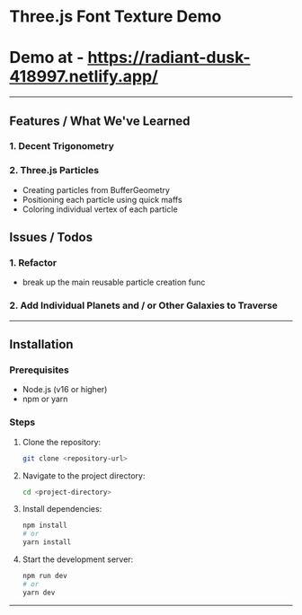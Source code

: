 # Three.js Font Texture Demo

# Demo at - https://radiant-dusk-418997.netlify.app/

---

## Features / What We've Learned

### 1. **Decent Trigonometry**

### 2. **Three.js Particles**

- Creating particles from BufferGeometry
- Positioning each particle using quick maffs
- Coloring individual vertex of each particle

## Issues / Todos

### 1. **Refactor**

- break up the main reusable particle creation func

### 2. **Add Individual Planets and / or Other Galaxies to Traverse**

---

## Installation

### Prerequisites

- Node.js (v16 or higher)
- npm or yarn

### Steps

1. Clone the repository:

   ```bash
   git clone <repository-url>
   ```

2. Navigate to the project directory:

   ```bash
   cd <project-directory>
   ```

3. Install dependencies:

   ```bash
   npm install
   # or
   yarn install
   ```

4. Start the development server:

   ```bash
   npm run dev
   # or
   yarn dev
   ```

---
